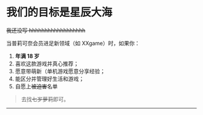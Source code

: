 # 我们的目标是星辰大海
~~我还没写 hhhhhhhhhhhhhhhhhh~~

当普莉可奈会员进足新领域（如 XXgame）时，如果你：
1. **年满 18 岁**
2. 喜欢这款游戏并真心推荐；
3. 愿意带萌新（单机游戏愿意分享经验；
4. 能区分并管理好生活和游戏；
5. 自愿上~~被迫害~~名单

>去找~~七岁萝莉~~即可。
-------------------------

